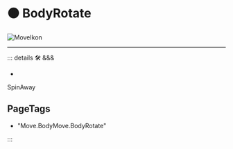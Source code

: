 
# 🟠 <move>BodyRotate</move>

![MoveIkon](/Move/Move_Ikon.png)














---

<!-- =================================================== -->
<!-- =================================================== -->
<!-- =================================================== -->
<!-- =================================================== -->
<!-- =================================================== -->
::: details 🛠 <dev>&&&</dev>

-

SpinAway

<h2>PageTags</h2>

- "Move.BodyMove.BodyRotate"


:::
